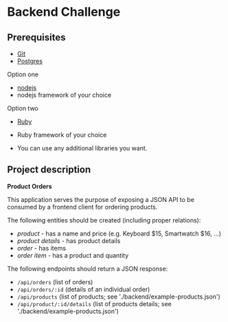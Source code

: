 Backend Challenge
=======

Prerequisites
-------------

* [Git](http://git-scm.com/)
* [Postgres](https://www.postgresql.org/)

Option one
* [nodejs](https://nodejs.org/en/)
* nodejs framework of your choice

Option two
* [Ruby](https://www.ruby-lang.org)
* Ruby framework of your choice


* You can use any additional libraries you want.

Project description
-------------------

**Product Orders**

This application serves the purpose of exposing a JSON API to be consumed by a frontend client for ordering products.

The following entities should be created (including proper relations):

* *product* - has a name and price (e.g. Keyboard $15, Smartwatch $16, ...)
* *product details* - has product details
* *order* - has items
* *order item* - has a product and quantity

The following endpoints should return a JSON response:
* `/api/orders` (list of orders)
* `/api/orders/:id` (details of an individual order)
* `/api/products` (list of products; see './backend/example-products.json')
* `/api/product/:id/details` (list of products details; see './backend/example-products.json')